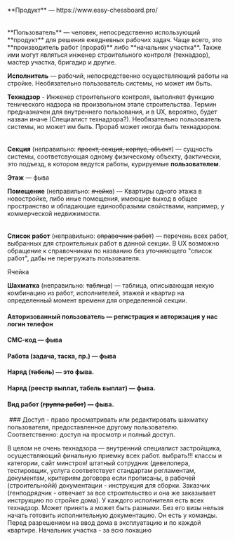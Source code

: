 <br>
**Продукт** — https://www.easy-chessboard.pro/
<br>
<br>
<br>
**Пользователь** — человек, непосредственно использующий **продукт** для решения ежедневных рабочих задач. Чаще всего, это **производитель работ (прораб)** либо **начальник участка**. Также ими могут являться инженер строительного контроля (технадзор), мастер участка, бригадир и другие.

**Исполнитель** — рабочий, непосредственно осуществляющий работы на стройке. Необязательно пользователь системы, но может им быть.

**Технадзор** - Инженер строительного контроля, выполняет функцию тенического надзора на произвольном этапе строительства. Термин предназначен для внутреннего пользования, и в UX, вероятно, будет назван иначе (Специалист технадзора?). Необязательно пользователь системы, но может им быть. Прораб может иногда быть технадзором.
<br>
<br>
<br>
**Секция** (неправильно: ~~проект, секция, корпус, объект~~) — сущность системы, соответсвующая одному физическому объекту, фактически, это подъезд, в котором ведутся работы, курируемые **пользователем**.

**Этаж** — фыва

**Помещение** (неправильно: ~~ячейка~~) — Квартиры одного этажа в новостройке, либо иные помещения, имеющие выход в общее пространство и обладающие единообразыми свойствами, например, у коммерческой недвижимости.
<br>
<br>
<br>
**Список работ** (неправильно: ~~справочник работ~~) — перечень всех работ, выбранных для строительных работ в данной секции. 
В UX возможно обращение к справочникам по названию без уточняющего "список работ", дабы не перегружать пользователя.

Ячейка



**Шахматка** (неправильно: ~~таблица~~) — таблица, описывающая некую комбинацию из работ, исполнителей, этажей и квартир на определенный момент времени для определенной секции.

#### Авторизованный пользователь — регистрация и авторизация у нас логин телефон
#### СМС-код — фыва
#### Работа (задача, таска, пр.) — фыва


#### Наряд (~~табель~~) — это фыва.
#### Наряд (реестр выплат, табель выплат) — фыва.
#### Вид работ (~~группа работ~~) — фыва.



 ### Доступ - право просматривать или редактировать шахматку пользователя, предоставленное другому пользователю. Соответственно: доступ на просмотр и полный доступ.






В целом не очень технадзора — внутренний специалист застройщика, осуществляющий финальную приемку всех работ. выбрать!!! классы и категории, сайт минстроя! штатный сотрудник (девелопера, тестировщик, услуга соответствует стандартам регламентам, документам, критериям договора если прописаны, в рабочей (строительнойй) документации - инструкция для сборки. Заказчик (генподрядчик - отвечает за все строительство и она же заказывает инструкцию по стройке дома). У каждого исполнителя есть всех технадзор. Может принять а может быть разными. Без его визы нельзя начать готовить исполнительную документацию. Он есть у команды.
Перед разрешением на ввод дома в эксплуатацию и по каждой квартире. 
Начальник участка - за всю локацию

